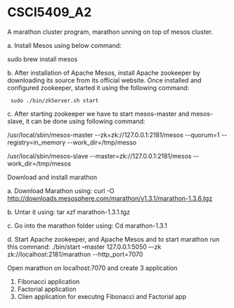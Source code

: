 # CSCI5409_A2
A marathon cluster program, marathon unning on top of mesos cluster.

a.	Install Mesos using below command:

sudo brew install mesos   

b.	After installation of Apache Mesos, install Apache zookeeper by downloading its source from its official website. Once installed and configured zookeeper, started it using the following command:
     
     sudo ./bin/zkServer.sh start

c.	After starting zookeeper we have to start mesos-master and mesos-slave, it can be done using following command:

/usr/local/sbin/mesos-master  --zk=zk://127.0.0.1:2181/mesos --quorum=1 --registry=in_memory  --work_dir=/tmp/messo

/usr/local/sbin/mesos-slave --master=zk://127.0.0.1:2181/mesos --work_dir=/tmp/mesos


Download and install marathon 

a.	Download Marathon using:
curl -O http://downloads.mesosphere.com/marathon/v1.3.1/marathon-1.3.6.tgz

b.	Untar it using: 
tar xzf marathon-1.3.1.tgz

c.	Go into the marathon folder using:
Cd marathon-1.3.1

d.	Start Apache zookeeper, and Apache Mesos and to start marathon run this command:
./bin/start –master 127.0.0.1:5050 –-zk zk://localhost:2181/marathon --http_port=7070


Open marathon on localhost:7070 and create 3 application 
1. Fibonacci application 
2. Factorial application
3. Clien application for executng Fibonacci and Factorial app

